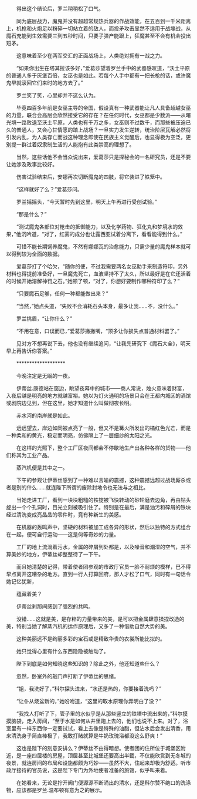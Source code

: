 　　得出这个结论后，罗兰稍稍松了口气。

　　同为底层战力，魔鬼并没有超越常规热兵器的作战效能，在五百到一千米距离上，机枪和火炮足以粉碎一切站立着的敌人，而投矛攻击显然不适用于战壕战，从魔石充能到生效需要三到五秒时间，只要子弹产能跟上，狂魔甚至不会有机会投出短矛。

　　这意味着至少在两军交汇的正面战场上，人类绝对拥有一战之力。

　　“如果你出生在塔其拉该多好，”爱葛莎望着罗兰手中的武器感叹道，“沃土平原的普通人多于灰堡百倍，女巫也是如此。若每个人手中都有一把长枪的话，或许魔鬼早就滚回它们来时的地方去了。”

　　罗兰笑了笑，心里却并不这么认为。

　　毕竟四百多年前是女巫主导的帝国，假设真有一种武器能让凡人具备超越女巫的力量，联合会高层会欣然接受它的存在？在任何时代，女巫都是少数派——从曙光境一路败退至沃土平原，人类也有千万之多，女巫则不过数千，而那些被压迫已久的普通人，又会心甘情愿的踏上战场？一旦实力发生逆转，统治阶层瓦解必然将引发内乱，为人类存亡而战这种理念即使在民族主义觉醒后，也显得极为空泛，更别提一群过着奴隶制生活的人能抱有此类崇高的理想了。

　　当然，这些话他不会当众说出来，爱葛莎只是探秘会的一名研究员，还是不要让她涉及政事比较好。

　　伤害试验结束后，安娜再次切断魔鬼的四肢，将它装进了铁笼中。

　　“这样就好了么？”爱葛莎问。

　　罗兰摇摇头，“今天暂时先到这里，明天上午再进行受创试验。”

　　“那是什么？”

　　“测试魔鬼各部位对枪击的抵御能力，以及化学药物、狂化丸和梦境水的效果，”他沉吟道，“对了，红雾的成分也让露西亚试着分离下，看看能得到什么。”

　　可惜不能长期饲养魔鬼，不然有娜娜瓦的治愈能力，只需少量的魔鬼样本就可以得到较为全面的数据。

　　爱葛莎打了个哈欠，“随你的便，不过我需要两名女巫助手来制造符印，另外材料也得提前准备好，一旦魔鬼死亡，血液坚持不了太久，所以最好是在它还活着的时候开始溶解神罚之石。”她顿了顿，“对了，你想好要制作哪种符印了么？”

　　“只要魔石足够，任何一种都能做出来？”

　　“当然，”她点头道，“失败不会消耗石头本身，最多让我……不，没什么。”

　　罗兰挑眉，“让你什么？”

　　“不用在意，口误而已，”爱葛莎撇撇嘴，“顶多让你损失点普通材料罢了。”

　　见对方不想再说下去，他也没有继续追问，“让我先研究下《魔石大全》，明天早上再告诉你答案。”

　　*******************

　　今晚注定是无眠的一夜。

　　伊蒂丝.康德站在窗边，眺望夜幕中的城市——商人常说，烛火意味着财富，入夜后越是明亮的地方就越富裕。她以为灯火通明的场景只会在王都内城区的酒馆或剧院边见到，但在这里，她才知道什么叫做彻夜长明。

　　赤水河的南岸就是如此。

　　远远望去，岸边如同被点亮了一般，但又不是篝火所发出的橘红色光芒，而是一种柔和的黄光，稳定而明亮，仿佛隔上了一层细纱的太阳之光。

　　在这样的光照下，整个工厂区夜间都会不停歇地生产出各种各样的货物——他们称其为工业产品。

　　蒸汽机便是其中之一。

　　下午的参观让伊蒂丝感到了一种难以言喻的震撼，这种震撼远超过战场厮杀或者是别的什么……就连陛下所谓的废除封地令也无法与之相比。

　　当她走进工厂，看到一块块粗糙的铁锭被飞快转动的砂轮磨去边角，再由钻头旋出一个个孔洞时，目光立刻被吸引住了。特别是在最后，满是油污和碎屑的铁块经过清洗变成亮晶晶的零件时，竟有种新生的美感。

　　在机器的轰鸣声中，坚硬的材料被加工成各异的形状，然后以独特的方式组合在一起，便可自行运动——这是何等奇妙的力量。

　　工厂的地上流淌着污水，金属的碎屑到处都是，以及噪音和潮湿的空气，并不算美妙的地方，伊蒂丝却整整待了一下午。

　　而且她清楚的记得，带着使者团参观的市政厅官员一脸不耐烦的模样，巴不得早点离开这嘈杂的地方。直到一行人打算回府，那人才松了口气，同时有一句话令她记忆犹新，

　　蕴藏着美？

　　伊蒂丝刹那间感到了强烈的共鸣。

　　没错……这就是美，是存粹的力量带来的美，是可以把金属肆意揉捏改造的美，特别当她了解蒸汽机的运作原理后，又多了一种借助自然大势的美。

　　这种美丽远不是绚丽多彩的宝石或是精致华贵的衣裳所能比拟的。

　　她只觉得心里有什么东西隐隐被触动了。

　　陛下到底是如何知晓这些知识的？除此之外，他还知道些什么？

　　忽然，卧室外的敲门声打断了伊蒂丝的思绪。

　　“姐，我洗好了，”科尔探头进来，“水还是热的，你要接着洗吗？”

　　“让仆从烧盆新的，”她吩咐道，“这里的取水原理你弄明白了没？”

　　“我找人打听了下，管子里的水似乎是从那些竖立的铁塔中流出来的，”科尔摸摸脑袋，走入房间，“至于水是如何从井里跑上去的，他们也说不上来。对了，浴室里有一样东西你一定要试试，看上去像是特殊的油脂，但沾水后会发出清香，用来清洗身子简直棒极了，我敢打赌就算是牛奶玫瑰浴都没这么舒爽！”

　　这也是陛下的刻意安排么？伊蒂丝不由得暗想。使者团的住所位于城堡区附近，是一座四层楼的房屋，顶层甚至比城堡还要高出半截，不仅能欣赏到无冬城的夜景，就连房间的布局和设施都颇为巧妙——虽然不大，住起来却极为舒适。听市政厅接待的官员说，这是陛下专门为外地使者准备的旅馆，似乎叫来着。

　　在她看来，无论是拧开阀门便源源不断涌出的清水，还是科尔赞不绝口的洗涤物，应该都是罗兰.温布顿有意为之的展示。
